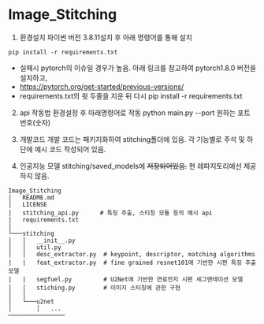 # Image_Stitching

1. 환경설치
파이썬 버전 3.8.11설치 후 아래 명령어를 통해 설치
```
pip install -r requirements.txt
```

* 실패시 pytorch의 이슈일 경우가 높음. 아래 링크를 참고하여 pytorch1.8.0 버전을 설치하고,
* https://pytorch.org/get-started/previous-versions/ 
* requirements.txt의 윗 두줄을 지운 뒤 다시 pip install -r requirements.txt

2. api 작동법
환경설정 후 아래명령어로 작동
python main.py --port 원하는 포트번호(숫자)

3. 개발코드
개발 코드는 패키지화하여 stitching폴더에 있음.
각 기능별로 주석 및 하단에 예시 코드 작성되어 있음.

4. 인공지능 모델
stitching/saved_models에 ~~저장되어있음.~~ 현 레파지토리에선 제공하지 않음.

```
Image_Stitching
│   README.md
│   LICENSE
|   stitching_api.py      # 특징 추출, 스티칭 모듈 등의 예시 api
|   requirements.txt
│
└───stitching
│   │   __init__.py
│   │   util.py
│   │   desc_extractor.py  # keypoint, descriptor, matching algorithms
|   |   feat_extractor.py  # fine grained resnet101에 기반한 시편 특징 추출 모델
|   |   segfuel.py         # U2Net에 기반한 연료전지 시편 세그멘테이션 모델
│   │   stiching.py        # 이미지 스티칭에 관한 구현
│   │   
│   └───u2net
│       │   ... 
────────────────
```

